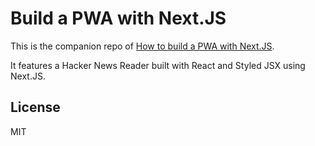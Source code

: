 # Build a PWA with Next.JS

This is the companion repo of [How to build a PWA with Next.JS](https://aerolab.co/blog/pwa-react-nextjs).

It features a Hacker News Reader built with React and Styled JSX using Next.JS.

## License

MIT
